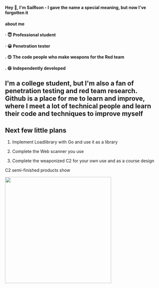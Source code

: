 <b>Hey 👋, I'm SaiRson - I gave the name a special meaning, but now I've forgotten it</b>

<h4> about me </h4>
<h4>· 😇 Professional student <h4>
<h4>· 😀 Penetration tester </h4>
<h4>. 😊 The code people who make weapons for the Red team </h4>
<h4>. 😆 Independently developed

## I'm a college student, but I'm also a fan of penetration testing and red team research. Github is a place for me to learn and improve, where I meet a lot of technical people and learn their code and techniques to improve myself

## Next few little plans

1. Implement Loadlibrary with Go and use it as a library

2. Complete the Web scanner you use

3. Complete the weaponized C2 for your own use and as a course design

C2 semi-finished products show
  
<img src="https://user-images.githubusercontent.com/74412075/191156987-917151e8-fe5a-4b5d-85f1-febb44348825.png" style="width:350px;height:auto">
